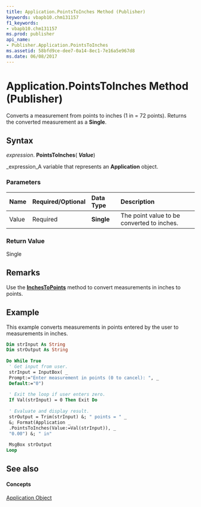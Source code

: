 ```yaml
---
title: Application.PointsToInches Method (Publisher)
keywords: vbapb10.chm131157
f1_keywords:
- vbapb10.chm131157
ms.prod: publisher
api_name:
- Publisher.Application.PointsToInches
ms.assetid: 58bfd9ce-dee7-0a14-8ec1-7e16a5e967d8
ms.date: 06/08/2017
---
```



# Application.PointsToInches Method (Publisher)

Converts a measurement from points to inches (1 in = 72 points). Returns the converted measurement as a  **Single**.


## Syntax

 _expression_. **PointsToInches**( **_Value_**)

 _expression_A variable that represents an  **Application** object.


### Parameters



|**Name**|**Required/Optional**|**Data Type**|**Description**|
|:-----|:-----|:-----|:-----|
|Value|Required| **Single**|The point value to be converted to inches.|

### Return Value

Single


## Remarks

Use the  **[InchesToPoints](Publisher.Application.InchesToPoints.md)** method to convert measurements in inches to points.


## Example

This example converts measurements in points entered by the user to measurements in inches.


```vb
Dim strInput As String 
Dim strOutput As String 
 
Do While True 
 ' Get input from user. 
 strInput = InputBox( _ 
 Prompt:="Enter measurement in points (0 to cancel): ", _ 
 Default:="0") 
 
 ' Exit the loop if user enters zero. 
 If Val(strInput) = 0 Then Exit Do 
 
 ' Evaluate and display result. 
 strOutput = Trim(strInput) &; " points = " _ 
 &; Format(Application _ 
 .PointsToInches(Value:=Val(strInput)), _ 
 "0.00") &; " in" 
 
 MsgBox strOutput 
Loop 

```


## See also


#### Concepts


 [Application Object](Publisher.Application.md)

